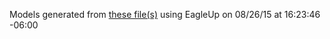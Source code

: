 Models generated from [these file(s)](https://raw.github.com/sparkfun/Photon_Weather_Shield/d99ec38ca570ab78d538140754b6284a52d92385/Hardware/SparkFun_Photon_Weather_Shield.brd) using EagleUp on 08/26/15 at 16:23:46 -06:00

